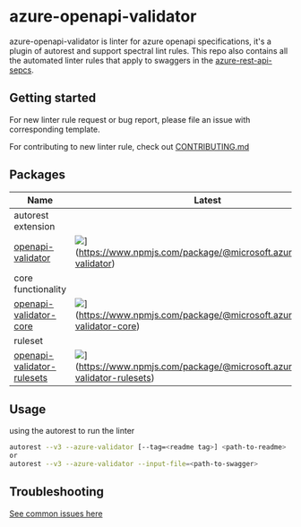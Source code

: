 # azure-openapi-validator

azure-openapi-validator is linter for azure openapi specifications, it's a plugin of autorest and support spectral lint rules.
This repo also contains all the automated linter rules that apply to swaggers in the [azure-rest-api-sepcs](https://github.com/Azure/azure-rest-api-specs).

## Getting started

For new linter rule request or bug report, please file an issue with corresponding template.

For contributing to new linter rule, check out [CONTRIBUTING.md](./CONTRIBUTING.md)

## Packages

| Name                                            | Latest                                                                                                                             |
| ----------------------------------------------- |---------------------------------------------------------------------------------------------------------------------------------- |
| autorest extension
|[openapi-validator][openapi-validator-src]| ![](https://img.shields.io/npm/v/@microsoft.azure/openapi-validator)](https://www.npmjs.com/package/@microsoft.azure/openapi-validator) |
| core functionality
|[openapi-validator-core][openapi-validator-core-src] |![](https://img.shields.io/npm/v/@microsoft.azure/openapi-validator-core)](https://www.npmjs.com/package/@microsoft.azure/openapi-validator-core) |
| ruleset
|[openapi-validator-rulesets][openapi-validator-rulesets-src]|![](https://img.shields.io/npm/v/@microsoft.azure/openapi-validator-rulsets)](https://www.npmjs.com/package/@microsoft.azure/openapi-validator-rulesets) |

[openapi-validator-src]: packages/packages/azure-openapi-validator/autorest
[openapi-validator-core-src]: packages/azure-openapi-validator/core
[openapi-validator-rulesets-src]: packages/rulesets

## Usage

using the autorest to run the linter

```bash
autorest --v3 --azure-validator [--tag=<readme tag>] <path-to-readme>
or
autorest --v3 --azure-validator --input-file=<path-to-swagger>
```

## Troubleshooting

[See common issues here](./troubleshooting.md)
